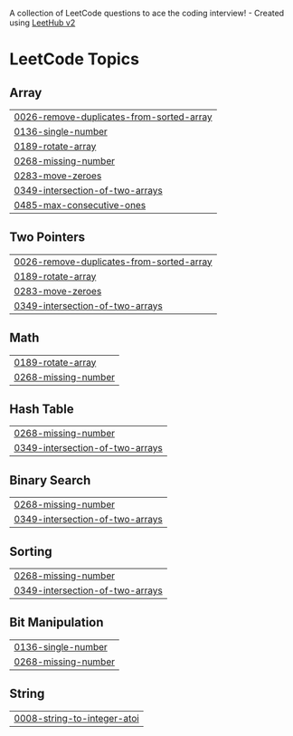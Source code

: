A collection of LeetCode questions to ace the coding interview! - Created using [LeetHub v2](https://github.com/arunbhardwaj/LeetHub-2.0)
<!---LeetCode Topics Start-->
# LeetCode Topics
## Array
|  |
| ------- |
| [0026-remove-duplicates-from-sorted-array](https://github.com/Harshit-ganesh/Strivers_A2Z/tree/master/0026-remove-duplicates-from-sorted-array) |
| [0136-single-number](https://github.com/Harshit-ganesh/Strivers_A2Z/tree/master/0136-single-number) |
| [0189-rotate-array](https://github.com/Harshit-ganesh/Strivers_A2Z/tree/master/0189-rotate-array) |
| [0268-missing-number](https://github.com/Harshit-ganesh/Strivers_A2Z/tree/master/0268-missing-number) |
| [0283-move-zeroes](https://github.com/Harshit-ganesh/Strivers_A2Z/tree/master/0283-move-zeroes) |
| [0349-intersection-of-two-arrays](https://github.com/Harshit-ganesh/Strivers_A2Z/tree/master/0349-intersection-of-two-arrays) |
| [0485-max-consecutive-ones](https://github.com/Harshit-ganesh/Strivers_A2Z/tree/master/0485-max-consecutive-ones) |
## Two Pointers
|  |
| ------- |
| [0026-remove-duplicates-from-sorted-array](https://github.com/Harshit-ganesh/Strivers_A2Z/tree/master/0026-remove-duplicates-from-sorted-array) |
| [0189-rotate-array](https://github.com/Harshit-ganesh/Strivers_A2Z/tree/master/0189-rotate-array) |
| [0283-move-zeroes](https://github.com/Harshit-ganesh/Strivers_A2Z/tree/master/0283-move-zeroes) |
| [0349-intersection-of-two-arrays](https://github.com/Harshit-ganesh/Strivers_A2Z/tree/master/0349-intersection-of-two-arrays) |
## Math
|  |
| ------- |
| [0189-rotate-array](https://github.com/Harshit-ganesh/Strivers_A2Z/tree/master/0189-rotate-array) |
| [0268-missing-number](https://github.com/Harshit-ganesh/Strivers_A2Z/tree/master/0268-missing-number) |
## Hash Table
|  |
| ------- |
| [0268-missing-number](https://github.com/Harshit-ganesh/Strivers_A2Z/tree/master/0268-missing-number) |
| [0349-intersection-of-two-arrays](https://github.com/Harshit-ganesh/Strivers_A2Z/tree/master/0349-intersection-of-two-arrays) |
## Binary Search
|  |
| ------- |
| [0268-missing-number](https://github.com/Harshit-ganesh/Strivers_A2Z/tree/master/0268-missing-number) |
| [0349-intersection-of-two-arrays](https://github.com/Harshit-ganesh/Strivers_A2Z/tree/master/0349-intersection-of-two-arrays) |
## Sorting
|  |
| ------- |
| [0268-missing-number](https://github.com/Harshit-ganesh/Strivers_A2Z/tree/master/0268-missing-number) |
| [0349-intersection-of-two-arrays](https://github.com/Harshit-ganesh/Strivers_A2Z/tree/master/0349-intersection-of-two-arrays) |
## Bit Manipulation
|  |
| ------- |
| [0136-single-number](https://github.com/Harshit-ganesh/Strivers_A2Z/tree/master/0136-single-number) |
| [0268-missing-number](https://github.com/Harshit-ganesh/Strivers_A2Z/tree/master/0268-missing-number) |
## String
|  |
| ------- |
| [0008-string-to-integer-atoi](https://github.com/Harshit-ganesh/Strivers_A2Z/tree/master/0008-string-to-integer-atoi) |
<!---LeetCode Topics End-->